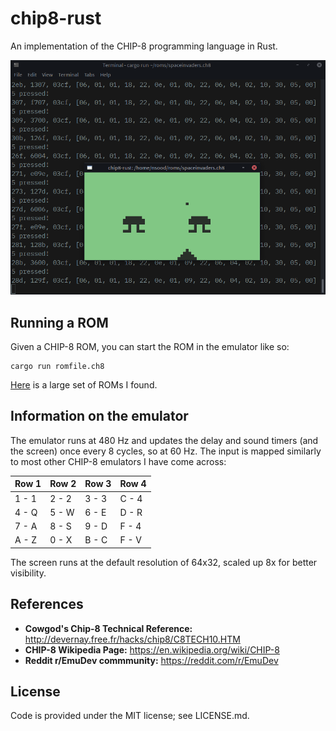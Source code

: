 # chip8-rust

An implementation of the CHIP-8 programming language in Rust.

![Screenshot of emulator playing Space Invaders](screenshot-spaceinvaders.png)

## Running a ROM

Given a CHIP-8 ROM, you can start the ROM in the emulator like so:

    cargo run romfile.ch8

[Here](https://github.com/dmatlack/chip8/tree/master/roms) is a large set of ROMs I found.

## Information on the emulator

The emulator runs at 480 Hz and updates the delay and sound timers (and the screen) once every 8 cycles, so at 60 Hz. The input is mapped similarly to most other CHIP-8 emulators I have come across:

Row 1|Row 2|Row 3|Row 4
-----|-----|-----|-----
1 - 1|2 - 2|3 - 3|C - 4
4 - Q|5 - W|6 - E|D - R
7 - A|8 - S|9 - D|F - 4
A - Z|0 - X|B - C|F - V

The screen runs at the default resolution of 64x32, scaled up 8x for better visibility.

## References

* **Cowgod's Chip-8 Technical Reference:** http://devernay.free.fr/hacks/chip8/C8TECH10.HTM
* **CHIP-8 Wikipedia Page:** https://en.wikipedia.org/wiki/CHIP-8
* **Reddit r/EmuDev commmunity:** https://reddit.com/r/EmuDev

## License

Code is provided under the MIT license; see LICENSE.md.